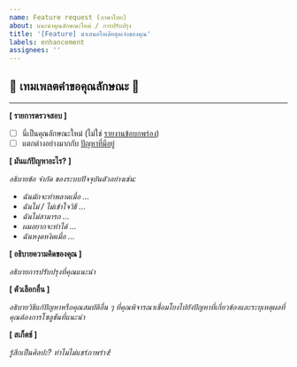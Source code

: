 ```yaml
---
name: Feature request (ภาษาไทย)
about: แนะนำคุณลักษณะใหม่ / การปรับปรุง
title: '[Feature] นำเสนอไอเดียสุดเจ๋งของคุณ'
labels: enhancement
assignees: ''
---
```


**🎉 เทมเพลตคำขอคุณลักษณะ 🎉**
---
***

**\[ รายการตรวจสอบ \]**

- [ ] นี่เป็นคุณลักษณะใหม่ (ไม่ใช่ [รายงานข้อบกพร่อง](https://github.com/codee-club/contributors/issues/new?assignees=&labels=bug&template=bug-report-english.md&title=%5BBug%5D+เขียนชื่อเรื่องที่ชัดเจนและเฉพาะเจาะจง))
- [ ] แตกต่างอย่างมากกับ [ปัญหาที่มีอยู่](https://github.com/codee-club/contributors/issues?q=is%3Aissue)

**\[ มันแก้ปัญหาอะไร? \]**

*อธิบายข้อ จำกัด ของระบบปัจจุบันตัวอย่างเช่น:*

- *ฉันมักจะทำพลาดเมื่อ ...*
- *ฉันไม่ / ไม่เข้าใจวิธี ...*
- *ฉันไม่สามารถ ...*
- *ผมอยากจะทำได้ ...*
- *ฉันหงุดหงิดเมื่อ ...*

**\[ อธิบายความคิดของคุณ \]**

*อธิบายการปรับปรุงที่คุณแนะนำ*

**\[ ตัวเลือกอื่น \]**

*อธิบายวิธีแก้ปัญหาหรือคุณสมบัติอื่น ๆ ที่คุณพิจารณาเชื่อมโยงไปยังปัญหาที่เกี่ยวข้องและระบุเหตุผลที่คุณต้องการโซลูชันที่แนะนำ*

**\[ สเก็ตช์ \]**

*รู้สึกเป็นศิลปะ? ทำไมไม่แชร์ภาพร่าง!*
